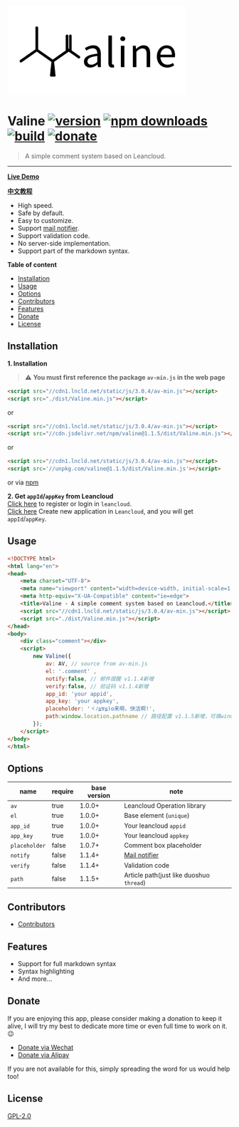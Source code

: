 ![](./src/assets/logo.opacity.png)
# Valine [![version](https://img.shields.io/github/release/xCss/Valine.svg?style=flat-square)](https://github.com/xCss/Valine/releases) [![npm downloads](https://img.shields.io/npm/dt/valine.svg?style=flat-square)](https://www.npmjs.com/package/valine) [![build](https://img.shields.io/circleci/project/github/xCss/Valine/master.svg?style=flat-square)](https://circleci.com/gh/xCss/Valine) [![donate](https://img.shields.io/badge/$-donate-ff69b4.svg?maxAge=2592000&style=flat-square)](#donate)  
> A simple comment system based on Leancloud.  
------------------------------
**[Live Demo](https://valine.js.org)**

**[中文教程](https://ioliu.cn/2017/add-valine-comments-to-your-blog/)**

- High speed.
- Safe by default.
- Easy to customize.
- Support [mail notifier](https://github.com/xCss/Valine/wiki/Valine-%E8%AF%84%E8%AE%BA%E7%B3%BB%E7%BB%9F%E4%B8%AD%E7%9A%84%E9%82%AE%E4%BB%B6%E6%8F%90%E9%86%92%E8%AE%BE%E7%BD%AE).
- Support validation code.
- No server-side implementation.
- Support part of the markdown syntax.

**Table of content**
- [Installation](#installation)
- [Usage](#usage)
- [Options](#options)
- [Contributors](#contributors)
- [Features](#features)
- [Donate](#donate)
- [License](#license)

## Installation
**1. Installation**   
> :warning: **You must first reference the package `av-min.js` in the web page**  

```html
<script src="//cdn1.lncld.net/static/js/3.0.4/av-min.js"></script>
<script src="./dist/Valine.min.js"></script>
```
or
```html
<script src="//cdn1.lncld.net/static/js/3.0.4/av-min.js"></script>
<script src="//cdn.jsdelivr.net/npm/valine@1.1.5/dist/Valine.min.js"></script>
```
or
```html
<script src="//cdn1.lncld.net/static/js/3.0.4/av-min.js"></script>
<script src='//unpkg.com/valine@1.1.5/dist/Valine.min.js'></script>
```
or via [npm](https://www.npmjs.com/package/valine)

**2. Get `appId`/`appKey` from Leancloud**  
[Click here](https://leancloud.cn/dashboard/login.html#/signup) to register or login in `leancloud`.  
[Click here](https://leancloud.cn/dashboard/applist.html#/newapp) Create new application in `Leancloud`, and you will get `appId`/`appKey`.

## Usage
```html
<!DOCTYPE html>
<html lang="en">
<head>
    <meta charset="UTF-8">
    <meta name="viewport" content="width=device-width, initial-scale=1.0">
    <meta http-equiv="X-UA-Compatible" content="ie=edge">
    <title>Valine - A simple comment system based on Leancloud.</title>
    <script src="//cdn1.lncld.net/static/js/3.0.4/av-min.js"></script>
    <script src="./dist/Valine.min.js"></script>
</head>
<body>
    <div class="comment"></div>
    <script>
        new Valine({
            av: AV, // source from av-min.js
            el: '.comment' ,
            notify:false, // 邮件提醒 v1.1.4新增
            verify:false, // 验证码 v1.1.4新增
            app_id: 'your appid',
            app_key: 'your appkey',
            placeholder: 'ヾﾉ≧∀≦)o来啊，快活啊!',
            path:window.location.pathname // 路径配置 v1.1.5新增，可填window.location.href
        });
    </script>
</body>
</html>
```

## Options
|      name     |   require   |   base version  |     note    |  
| ------------- | ----------- | --------------- | ----------- |  
|      `av`     |     true    | 1.0.0+          | Leancloud Operation library |  
|      `el`     |     true    | 1.0.0+          | Base element (`unique`) |  
|   `app_id`    |     true    | 1.0.0+          | Your leancloud `appid`  |
|   `app_key`   |     true    | 1.0.0+          | Your leancloud `appkey` |
| `placeholder` |    false    | 1.0.7+          | Comment box placeholder |
|   `notify`    |    false    | 1.1.4+          | [Mail notifier](https://github.com/xCss/Valine/wiki/Valine-%E8%AF%84%E8%AE%BA%E7%B3%BB%E7%BB%9F%E4%B8%AD%E7%9A%84%E9%82%AE%E4%BB%B6%E6%8F%90%E9%86%92%E8%AE%BE%E7%BD%AE) |
|   `verify`    |    false    | 1.1.4+          | Validation code |
|    `path`     |    false    | 1.1.5+          | Article path(just like duoshuo `thread`) |



## Contributors
- [Contributors](https://github.com/xCss/Valine/graphs/contributors)

## Features
- Support for full markdown syntax
- Syntax highlighting
- And more...

## Donate
If you are enjoying this app, please consider making a donation to keep it alive, I will try my best to dedicate more time or even full time to work on it. 😉

- [Donate via Wechat](https://ws1.sinaimg.cn/large/006qRazegy1fibhig0ywqj30es0erabm.jpg)
- [Donate via Alipay](https://ws1.sinaimg.cn/large/006qRazegy1fibhifhhfnj30ix0io0tt.jpg)

If you are not available for this, simply spreading the word for us would help too!

## License
[GPL-2.0](https://github.com/xCss/Valine/blob/master/LICENSE)